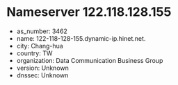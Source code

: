 # Nameserver 122.118.128.155

* as_number: 3462
* name: 122-118-128-155.dynamic-ip.hinet.net.
* city: Chang-hua
* country: TW
* organization: Data Communication Business Group
* version: Unknown
* dnssec: Unknown
